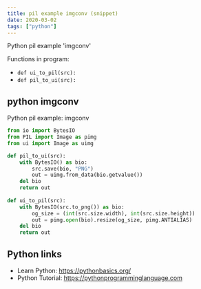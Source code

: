 ```yaml
---
title: pil example imgconv (snippet)
date: 2020-03-02
tags: ["python"]
---
```

Python pil example 'imgconv'

Functions in program: 
* `def ui_to_pil(src):`
* `def pil_to_ui(src):`

## python imgconv

Python pil example: imgconv

```python
from io import BytesIO
from PIL import Image as pimg
from ui import Image as uimg

def pil_to_ui(src):
	with BytesIO() as bio:
		src.save(bio, "PNG")
		out = uimg.from_data(bio.getvalue())
	del bio
	return out
	
def ui_to_pil(src):
	with BytesIO(src.to_png()) as bio:
		og_size = (int(src.size.width), int(src.size.height))
		out = pimg.open(bio).resize(og_size, pimg.ANTIALIAS)
	del bio
	return out


```

## Python links

- Learn Python: https://pythonbasics.org/
- Python Tutorial: https://pythonprogramminglanguage.com
